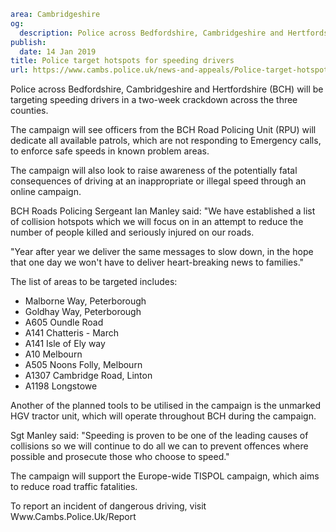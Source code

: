```yaml
area: Cambridgeshire
og:
  description: Police across Bedfordshire, Cambridgeshire and Hertfordshire (BCH) will be targeting speeding drivers in a two-week crackdown across the three counties.
publish:
  date: 14 Jan 2019
title: Police target hotspots for speeding drivers
url: https://www.cambs.police.uk/news-and-appeals/Police-target-hotspots-for-speeding-drivers
```

Police across Bedfordshire, Cambridgeshire and Hertfordshire (BCH) will be targeting speeding drivers in a two-week crackdown across the three counties.

The campaign will see officers from the BCH Road Policing Unit (RPU) will dedicate all available patrols, which are not responding to Emergency calls, to enforce safe speeds in known problem areas.

The campaign will also look to raise awareness of the potentially fatal consequences of driving at an inappropriate or illegal speed through an online campaign.

BCH Roads Policing Sergeant Ian Manley said: "We have established a list of collision hotspots which we will focus on in an attempt to reduce the number of people killed and seriously injured on our roads.

"Year after year we deliver the same messages to slow down, in the hope that one day we won't have to deliver heart-breaking news to families."

The list of areas to be targeted includes:

 * Malborne Way, Peterborough
 * Goldhay Way, Peterborough
 * A605 Oundle Road
 * A141 Chatteris - March
 * A141 Isle of Ely way
 * A10 Melbourn
 * A505 Noons Folly, Melbourn
 * A1307 Cambridge Road, Linton
 * A1198 Longstowe

Another of the planned tools to be utilised in the campaign is the unmarked HGV tractor unit, which will operate throughout BCH during the campaign.

Sgt Manley said: "Speeding is proven to be one of the leading causes of collisions so we will continue to do all we can to prevent offences where possible and prosecute those who choose to speed."

The campaign will support the Europe-wide TISPOL campaign, which aims to reduce road traffic fatalities.

To report an incident of dangerous driving, visit Www.Cambs.Police.Uk/Report
